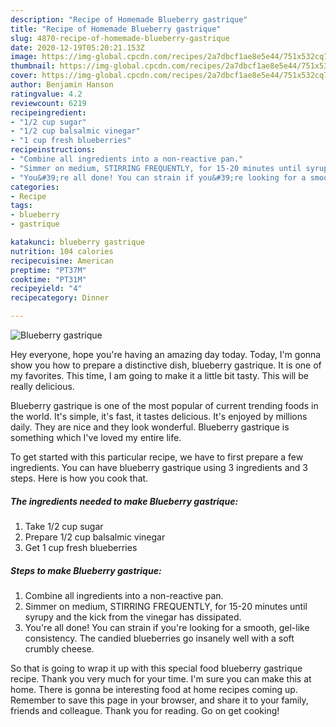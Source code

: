 ```yaml
---
description: "Recipe of Homemade Blueberry gastrique"
title: "Recipe of Homemade Blueberry gastrique"
slug: 4870-recipe-of-homemade-blueberry-gastrique
date: 2020-12-19T05:20:21.153Z
image: https://img-global.cpcdn.com/recipes/2a7dbcf1ae8e5e44/751x532cq70/blueberry-gastrique-recipe-main-photo.jpg
thumbnail: https://img-global.cpcdn.com/recipes/2a7dbcf1ae8e5e44/751x532cq70/blueberry-gastrique-recipe-main-photo.jpg
cover: https://img-global.cpcdn.com/recipes/2a7dbcf1ae8e5e44/751x532cq70/blueberry-gastrique-recipe-main-photo.jpg
author: Benjamin Hanson
ratingvalue: 4.2
reviewcount: 6219
recipeingredient:
- "1/2 cup sugar"
- "1/2 cup balsalmic vinegar"
- "1 cup fresh blueberries"
recipeinstructions:
- "Combine all ingredients into a non-reactive pan."
- "Simmer on medium, STIRRING FREQUENTLY, for 15-20 minutes until syrupy and the kick from the vinegar has dissipated."
- "You&#39;re all done! You can strain if you&#39;re looking for a smooth, gel-like consistency. The candied blueberries go insanely well with a soft crumbly cheese."
categories:
- Recipe
tags:
- blueberry
- gastrique

katakunci: blueberry gastrique 
nutrition: 104 calories
recipecuisine: American
preptime: "PT37M"
cooktime: "PT31M"
recipeyield: "4"
recipecategory: Dinner

---
```



![Blueberry gastrique](https://img-global.cpcdn.com/recipes/2a7dbcf1ae8e5e44/751x532cq70/blueberry-gastrique-recipe-main-photo.jpg)

Hey everyone, hope you're having an amazing day today. Today, I'm gonna show you how to prepare a distinctive dish, blueberry gastrique. It is one of my favorites. This time, I am going to make it a little bit tasty. This will be really delicious.



Blueberry gastrique is one of the most popular of current trending foods in the world. It's simple, it's fast, it tastes delicious. It's enjoyed by millions daily. They are nice and they look wonderful. Blueberry gastrique is something which I've loved my entire life.


To get started with this particular recipe, we have to first prepare a few ingredients. You can have blueberry gastrique using 3 ingredients and 3 steps. Here is how you cook that.

<!--inarticleads1-->

##### The ingredients needed to make Blueberry gastrique:

1. Take 1/2 cup sugar
1. Prepare 1/2 cup balsalmic vinegar
1. Get 1 cup fresh blueberries




<!--inarticleads2-->

##### Steps to make Blueberry gastrique:

1. Combine all ingredients into a non-reactive pan.
1. Simmer on medium, STIRRING FREQUENTLY, for 15-20 minutes until syrupy and the kick from the vinegar has dissipated.
1. You&#39;re all done! You can strain if you&#39;re looking for a smooth, gel-like consistency. The candied blueberries go insanely well with a soft crumbly cheese.




So that is going to wrap it up with this special food blueberry gastrique recipe. Thank you very much for your time. I'm sure you can make this at home. There is gonna be interesting food at home recipes coming up. Remember to save this page in your browser, and share it to your family, friends and colleague. Thank you for reading. Go on get cooking!
